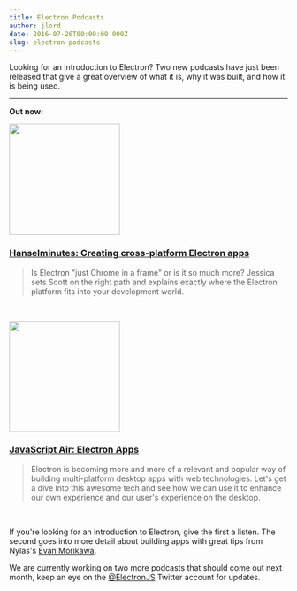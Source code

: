 ```yaml
---
title: Electron Podcasts
author: jlord
date: 2016-07-26T00:00:00.000Z
slug: electron-podcasts
---
```

Looking for an introduction to Electron? Two new podcasts have just been released that give a great overview of what it is, why it was built, and how it is being used.

---

**Out now:**

<a href="http://hanselminutes.com/534/creating-cross-platform-electron-apps-with-jessica-lord"><img src="https://cloud.githubusercontent.com/assets/2289/23483197/d14f716e-fe86-11e6-95da-dcfe73bb86f7.jpg" width="200"/></a>

### [Hanselminutes: Creating cross-platform Electron apps](http://hanselminutes.com/534/creating-cross-platform-electron-apps-with-jessica-lord)

> Is Electron "just Chrome in a frame" or is it so much more? Jessica sets Scott on the right path and explains exactly where the Electron platform fits into your development world.

<br />

<a href="https://javascriptair.com/episodes/2016-07-06"><img src="https://raw.githubusercontent.com/javascriptair/site/master/resources/logo.png" width="200"/></a>

### [JavaScript Air: Electron Apps](https://javascriptair.com/episodes/2016-07-06)

> Electron is becoming more and more of a relevant and popular way of building multi-platform desktop apps with web technologies. Let's get a dive into this awesome tech and see how we can use it to enhance our own experience and our user's experience on the desktop.

<br />

If you're looking for an introduction to Electron, give the first a listen. The second goes into more detail about building apps with great tips from Nylas's [Evan Morikawa](https://twitter.com/E0M).

We are currently working on two more podcasts that should come out next month, keep an eye on the [@ElectronJS](https://twitter.com/ElectronJS) Twitter account for updates.
